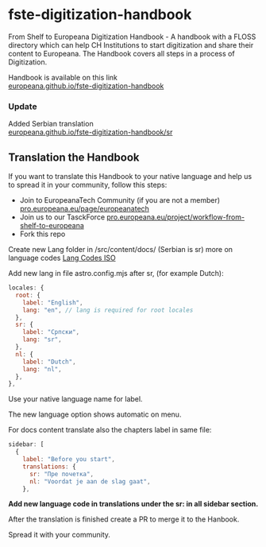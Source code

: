 # fste-digitization-handbook
From Shelf to Europeana Digitization Handbook - A handbook with a FLOSS directory which can help CH Institutions to start digitization and share their content to Europeana. The Handbook covers all steps in a process of Digitization.

Handbook is available on this link\
<a href="https://europeana.github.io/fste-digitization-handbook">europeana.github.io/fste-digitization-handbook</a>

### Update
Added Serbian translation\
<a href="https://europeana.github.io/fste-digitization-handbook/sr/">europeana.github.io/fste-digitization-handbook/sr</a>

## Translation the Handbook
If you want to translate this Handbook to your native language and help us to spread it in your community, follow this steps:

* Join to EuropeanaTech Community (if you are not a member)
<a href="https://pro.europeana.eu/page/europeanatech" targert="_blank">pro.europeana.eu/page/europeanatech</a>
* Join us to our TasckForce <a href="https://pro.europeana.eu/project/workflow-from-shelf-to-europeana" target="_blank">pro.europeana.eu/project/workflow-from-shelf-to-europeana</a>
* Fork this repo

Create new Lang folder in /src/content/docs/ (Serbian is sr) more on language codes <a href="https://en.wikipedia.org/wiki/List_of_ISO_639_language_codes"> Lang Codes ISO</a>

Add new lang in file astro.config.mjs after sr, (for example Dutch):
```js
locales: {
  root: {
    label: "English",
    lang: "en", // lang is required for root locales
  },
  sr: {
    label: "Српски",
    lang: "sr",
  },
  nl: {
    label: "Dutch",
    lang: "nl",
  },
},
```
Use your native language name for label.

The new language option shows automatic on menu.

For docs content translate also the chapters label in same file:
```js
sidebar: [
  {
    label: "Before you start",
    translations: {
      sr: "Пре почетка",
      nl: "Voordat je aan de slag gaat",
    },
```
**Add new language code in translations under the sr: in all sidebar section.**

After the translation is finished create a PR to merge it to the Hanbook.

Spread it with your community.
